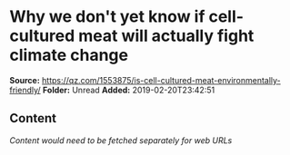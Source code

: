 # Why we don't yet know if cell-cultured meat will actually fight climate change

**Source:** https://qz.com/1553875/is-cell-cultured-meat-environmentally-friendly/
**Folder:** Unread
**Added:** 2019-02-20T23:42:51




## Content
*Content would need to be fetched separately for web URLs*
